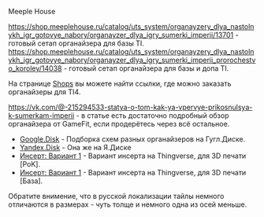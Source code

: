Meeple House

https://shop.meeplehouse.ru/catalog/uts_system/organayzery_dlya_nastolnykh_igr_gotovye_nabory/organayzer_dlya_igry_sumerki_imperii/13701 - готовый сетап органайзера для базы TI.
https://shop.meeplehouse.ru/catalog/uts_system/organayzery_dlya_nastolnykh_igr_gotovye_nabory/organayzer_dlya_igry_sumerki_imperii_prorochestvo_koroley/14038 - готовый сетап органайзера для базы и допа TI.


На странице [Shops](https://github.com/shad0wrunner/spb-imperium/blob/master/links/shops.md) вы можете найти ссылки, где можно заказать органайзеры для TI4.

https://vk.com/@-215294533-statya-o-tom-kak-ya-vpervye-prikosnulsya-k-sumerkam-imperii - в статье есть достаточно подробный обзор органайзера от GameFit, если продерётесь через всё остальное.



* [Google.Disk](https://drive.google.com/drive/folders/1HrlQC7sxfN1L2GVeTbyBK8hWjqdrBkdt?usp=sharing) - Подборка схем разных органайзеров на Гугл.Диске.
* [Yandex.Disk](https://disk.yandex.ru/d/wcgmG3SNN4_cxQ) - Она же на Я.Диске
* [Инсерт: Вариант 1](https://www.thingiverse.com/thing:4677648/) - Вариант инсерта на Thingverse, для 3D печати [PoK].
* [Инсерт: Вариант 1](https://www.thingiverse.com/thing:2794454/) - Вариант инсерта на Thingverse, для 3D печати [База].

Обратите внимение, что в русской локализации тайлы немного отличаются в размерах - чуть толще и немного одна из осей меньше.
